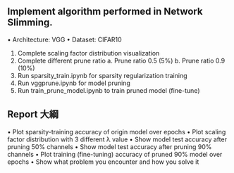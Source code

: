 
## Implement algorithm performed in Network Slimming.
• Architecture: VGG
• Dataset: CIFAR10
1. Complete scaling factor distribution visualization
2. Complete different prune ratio 
  a. Prune ratio 0.5 (5%)
  b. Prune ratio 0.9 (10%)
3. Run sparsity_train.ipynb for sparsity regularization training
4. Run vggprune.ipynb for model pruning
5. Run train_prune_model.ipynb to train pruned model (fine-tune)
## Report 大綱
• Plot sparsity-training accuracy of origin model over epochs
• Plot scaling factor distribution with 3 different λ value
• Show model test accuracy after pruning 50% channels 
• Show model test accuracy after pruning 90% channels 
• Plot training (fine-tuning) accuracy of pruned 90% model over epochs
• Show what problem you encounter and how you solve it

